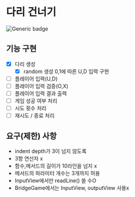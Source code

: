 # 다리 건너기
![Generic badge](https://img.shields.io/badge/precourse-week4-brightgreen)

## 기능 구현
- [x] 다리 생성
  - [x] random 생성 0,1에 따른 U,D 입력 구현
- [ ] 플레이어 입력(U,D)
- [ ] 플레이어 입력 검증(O,X)
- [ ] 플레이어 입력 결과 출력
- [ ] 게임 성공 여부 처리
- [ ] 시도 횟수 처리
- [ ] 재시도 / 종료 처리

## 요구(제한) 사항
- indent depth가 3이 넘지 않도록
- 3항 연산자 x
- 함수,메서드의 길이가 10라인을 넘지 x
- 메서드의 파라미터 개수는 3개까지 허용
- InputView에서만 readLine() 쓸 수O
- BridgeGame에서는 InputView, outputView 사용x
